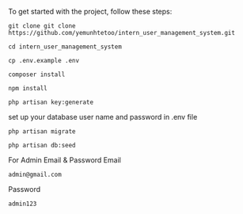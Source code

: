 To get started with the project, follow these steps:
```
git clone git clone https://github.com/yemunhtetoo/intern_user_management_system.git
```

```
cd intern_user_management_system
```

```
cp .env.example .env
```

```
composer install
```

```
npm install
```

```
php artisan key:generate
```

set up your database user name and password in .env file
```
php artisan migrate
```

```
php artisan db:seed
```

For Admin Email & Password
Email
```
admin@gmail.com
```

Password
```
admin123
```

